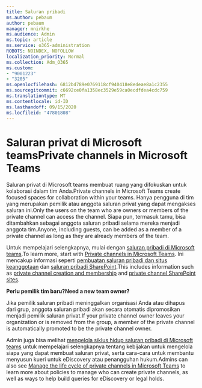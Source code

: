 ```yaml
---
title: Saluran pribadi
ms.author: pebaum
author: pebaum
manager: mnirkhe
ms.audience: Admin
ms.topic: article
ms.service: o365-administration
ROBOTS: NOINDEX, NOFOLLOW
localization_priority: Normal
ms.collection: Adm_O365
ms.custom:
- "9001223"
- "3205"
ms.openlocfilehash: 6812bd789e0769118cf940418e8edeae8a1c2355
ms.sourcegitcommit: c6692ce0fa1358ec3529e59ca0ecdfdea4cdc759
ms.translationtype: MT
ms.contentlocale: id-ID
ms.lasthandoff: 09/15/2020
ms.locfileid: "47801808"
---
```

# <a name="private-channels-in-microsoft-teams"></a><span data-ttu-id="60d18-102">Saluran privat di Microsoft teams</span><span class="sxs-lookup"><span data-stu-id="60d18-102">Private channels in Microsoft Teams</span></span>

<span data-ttu-id="60d18-103">Saluran privat di Microsoft teams membuat ruang yang difokuskan untuk kolaborasi dalam tim Anda.</span><span class="sxs-lookup"><span data-stu-id="60d18-103">Private channels in Microsoft Teams create focused spaces for collaboration within your teams.</span></span> <span data-ttu-id="60d18-104">Hanya pengguna di tim yang merupakan pemilik atau anggota saluran privat yang dapat mengakses saluran ini.</span><span class="sxs-lookup"><span data-stu-id="60d18-104">Only the users on the team who are owners or members of the private channel can access the channel.</span></span> <span data-ttu-id="60d18-105">Siapa pun, termasuk tamu, bisa ditambahkan sebagai anggota saluran pribadi selama mereka menjadi anggota tim.</span><span class="sxs-lookup"><span data-stu-id="60d18-105">Anyone, including guests, can be added as a member of a private channel as long as they are already members of the team.</span></span>

<span data-ttu-id="60d18-106">Untuk mempelajari selengkapnya, mulai dengan [saluran pribadi di Microsoft teams](https://docs.microsoft.com/MicrosoftTeams/private-channels).</span><span class="sxs-lookup"><span data-stu-id="60d18-106">To learn more, start with [Private channels in Microsoft Teams](https://docs.microsoft.com/MicrosoftTeams/private-channels).</span></span> <span data-ttu-id="60d18-107">Ini mencakup informasi seperti [pembuatan saluran pribadi dan situs keanggotaan](https://docs.microsoft.com/MicrosoftTeams/private-channels#private-channel-creation-and-membership) dan [saluran pribadi SharePoint](https://docs.microsoft.com/MicrosoftTeams/private-channels#private-channel-sharepoint-sites).</span><span class="sxs-lookup"><span data-stu-id="60d18-107">This includes information such as [private channel creation and membership](https://docs.microsoft.com/MicrosoftTeams/private-channels#private-channel-creation-and-membership) and [private channel SharePoint sites](https://docs.microsoft.com/MicrosoftTeams/private-channels#private-channel-sharepoint-sites).</span></span>

<span data-ttu-id="60d18-108">**Perlu pemilik tim baru?**</span><span class="sxs-lookup"><span data-stu-id="60d18-108">**Need a new team owner?**</span></span>

<span data-ttu-id="60d18-109">Jika pemilik saluran pribadi meninggalkan organisasi Anda atau dihapus dari grup, anggota saluran pribadi akan secara otomatis dipromosikan menjadi pemilik saluran privat.</span><span class="sxs-lookup"><span data-stu-id="60d18-109">If your private channel owner leaves your organization or is removed from the group, a member of the private channel is automatically promoted to be the private channel owner.</span></span>

<span data-ttu-id="60d18-110">Admin juga bisa melihat [mengelola siklus hidup saluran pribadi di Microsoft teams](https://docs.microsoft.com/MicrosoftTeams/private-channels-life-cycle-management) untuk mempelajari selengkapnya tentang kebijakan untuk mengelola siapa yang dapat membuat saluran privat, serta cara-cara untuk membantu menyusun kueri untuk eDiscovery atau penangguhan hukum.</span><span class="sxs-lookup"><span data-stu-id="60d18-110">Admins can also see [Manage the life cycle of private channels in Microsoft Teams](https://docs.microsoft.com/MicrosoftTeams/private-channels-life-cycle-management) to learn more about policies to manage who can create private channels, as well as ways to help build queries for eDiscovery or legal holds.</span></span>
